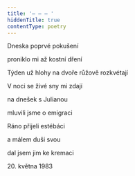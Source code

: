 ```yaml
---
title: '– – – '
hiddenTitle: true
contentType: poetry
---
```


Dneska poprvé pokušení

proniklo mi až kostní dření

Týden už hlohy na dvoře růžově rozkvétají

V noci se živé sny mi zdají

na dnešek s Julianou

mluvili jsme o emigraci

Ráno přijeli estébáci

a málem duši svou

dal jsem jim ke kremaci

20\. května 1983
